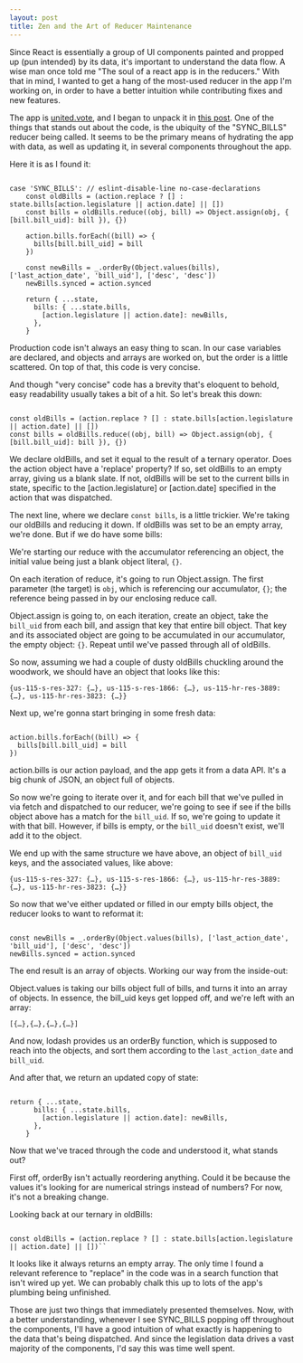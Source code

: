 ```yaml
---
layout: post
title: Zen and the Art of Reducer Maintenance
---
```


Since React is essentially a group of UI components painted and propped up (pun intended) by its data, it's important to understand the data flow. A wise man once told me "The soul of a react app is in the reducers." With that in mind, I wanted to get a hang of the most-used reducer in the app I'm working on, in order to have a better intuition while contributing fixes and new features.

The app is <a href="http://united.vote">united.vote</a>, and I began to unpack it in <a href="https://tandcsurf.github.io/Dealing-With-A-Big-New-Scary-Codebase/">this post</a>. One of the things that stands out about the code, is the ubiquity of the "SYNC_BILLS" reducer being called. It seems to be the primary means of hydrating the app with data, as well as updating it, in several components throughout the app.

Here it is as I found it:

<pre><code>
case 'SYNC_BILLS': // eslint-disable-line no-case-declarations
    const oldBills = (action.replace ? [] : state.bills[action.legislature || action.date] || [])
    const bills = oldBills.reduce((obj, bill) => Object.assign(obj, { [bill.bill_uid]: bill }), {})

    action.bills.forEach((bill) => {
      bills[bill.bill_uid] = bill
    })

    const newBills = _.orderBy(Object.values(bills), ['last_action_date', 'bill_uid'], ['desc', 'desc'])
    newBills.synced = action.synced

    return { ...state,
      bills: { ...state.bills,
        [action.legislature || action.date]: newBills,
      },
    }
</code></pre>
  
  Production code isn't always an easy thing to scan. In our case variables are declared, and objects and arrays are worked on, but the order is a little scattered. On top of that, this code is very concise.
  
 And though "very concise" code has a brevity that's eloquent to behold, easy readability usually takes a bit of a hit. So let's break this down:
 
<pre><code>
const oldBills = (action.replace ? [] : state.bills[action.legislature || action.date] || [])
const bills = oldBills.reduce((obj, bill) => Object.assign(obj, { [bill.bill_uid]: bill }), {})
</code></pre>

We declare oldBills, and set it equal to the result of a ternary operator. Does the action object have a 'replace' property? If so, set oldBills to an empty array, giving us a blank slate. If not, oldBills will be set to the current bills in state, specific to the [action.legislature] or [action.date] specified in the action that was dispatched.

The next line, where we declare ``const bills``, is a little trickier. We're taking our oldBills and reducing it down. If oldBills was set to be an empty array, we're done. But if we do have some bills:

We're starting our reduce with the accumulator referencing an object, the initial value being just a blank object literal, ``{}``.

On each iteration of reduce, it's going to run Object.assign. The first parameter (the target) is ``obj``, which is referencing our accumulator, ``{}``; the reference being passed in by our enclosing reduce call.

Object.assign is going to, on each iteration, create an object, take the ``bill_uid`` from each bill, and assign that key that entire bill object. That key and its associated object are going to be accumulated in our accumulator, the empty object: ``{}``. Repeat until we've passed through all of oldBills.

So now, assuming we had a couple of dusty oldBills chuckling around the woodwork, we should have an object that looks like this:

``{us-115-s-res-327: {…}, us-115-s-res-1866: {…}, us-115-hr-res-3889: {…}, us-115-hr-res-3823: {…}}``

Next up, we're gonna start bringing in some fresh data:

<pre><code>
action.bills.forEach((bill) => {
  bills[bill.bill_uid] = bill
})
</code></pre>

action.bills is our action payload, and the app gets it from a data API. It's a big chunk of JSON, an object full of objects.

So now we're going to iterate over it, and for each bill that we've pulled in via fetch and dispatched to our reducer, we're going to see if see if the bills object above has a match for the ``bill_uid``. If so, we're going to update it with that bill. However, if bills is empty, or the ``bill_uid`` doesn't exist, we'll add it to the object.

We end up with the same structure we have above, an object of ``bill_uid`` keys, and the associated values, like above:

``{us-115-s-res-327: {…}, us-115-s-res-1866: {…}, us-115-hr-res-3889: {…}, us-115-hr-res-3823: {…}}``

So now that we've either updated or filled in our empty bills object, the reducer looks to want to reformat it:

<pre><code>
const newBills = _.orderBy(Object.values(bills), ['last_action_date', 'bill_uid'], ['desc', 'desc'])
newBills.synced = action.synced
</code></pre>

The end result is an array of objects. Working our way from the inside-out:

Object.values is taking our bills object full of bills, and turns it into an array of objects. In essence, the bill_uid keys get lopped off, and we're left with an array:

``[{…},{…},{…},{…}]``

And now, lodash provides us an orderBy function, which is supposed to reach into the objects, and sort them according to the ``last_action_date`` and ``bill_uid``.

And after that, we return an updated copy of state:

<pre><code>
return { ...state,
      bills: { ...state.bills,
        [action.legislature || action.date]: newBills,
      },
    }
</code></pre>

Now that we've traced through the code and understood it, what stands out?

First off, orderBy isn't actually reordering anything. Could it be because the values it's looking for are numerical strings instead of numbers? For now, it's not a breaking change.

Looking back at our ternary in oldBills:

<pre><code>
const oldBills = (action.replace ? [] : state.bills[action.legislature || action.date] || [])``
</code></pre>

It looks like it always returns an empty array. The only time I found a relevant reference to "replace" in the code was in a search function that isn't wired up yet. We can probably chalk this up to lots of the app's plumbing being unfinished.

Those are just two things that immediately presented themselves. Now, with a better understanding, whenever I see SYNC_BILLS popping off throughout the components, I'll have a good intuition of what exactly is happening to the data that's being dispatched. And since the legislation data drives a vast majority of the components, I'd say this was time well spent.






 
 
 
 



